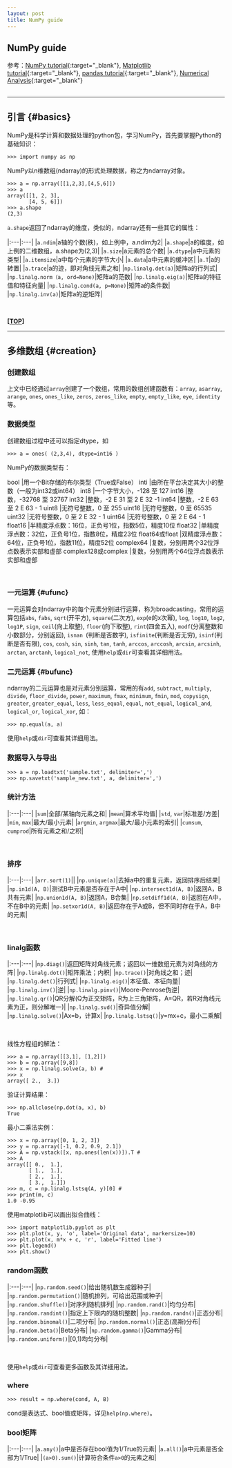 ```yaml
---
layout: post
title: NumPy guide
---
```

## NumPy guide

参考：[NumPy tutorial][ref1]{:target="_blank"},  [Matplotlib tutorial][ref2]{:target="_blank"},  [pandas tutorial][ref3]{:target="_blank"},  [Numerical Analysis][ref4]{:target="_blank"}

[ref1]:http://wiki.scipy.org/Tentative_NumPy_Tutorial
[ref2]:http://reverland.org/python/2012/09/07/matplotlib-tutorial/
[ref3]:http://dormouse.github.io/pandas.html
[ref4]:https://web.archive.org/web/20120225082123/http://kr.cs.ait.ac.th/~radok/math/mat7/stepsa.htm

<h2 id="top"></h2>

***

## 引言 {#basics}

NumPy是科学计算和数据处理的python包，学习NumPy，首先要掌握Python的基础知识：

    >>> import numpy as np

NumPy以n维数组(ndarray)的形式处理数据，称之为ndarray对象。

    >>> a = np.array([[1,2,3],[4,5,6]])
    >>> a
    array([[1, 2, 3],
           [4, 5, 6]])
    >>> a.shape
    (2,3)

`a.shape`返回了ndarray的维度，类似的，ndarray还有一些其它的属性：

|:---|:---|
|`a.ndim`|a轴的个数(秩)，如上例中，a.ndim为2|
|`a.shape`|a的维度，如上例的二维数组，a.shape为(2,3)|
|`a.size`|a元素的总个数|
|`a.dtype`|a中元素的类型|
|`a.itemsize`|a中每个元素的字节大小|
|`a.data`|a中元素的缓冲区|
|`a.T`|a的转置|
|`a.trace`|a的迹，即对角线元素之和|
|`np.linalg.det(a)`|矩阵a的行列式|
|`np.linalg.norm（a, ord=None)`|矩阵a的范数|
|`np.linalg.eig(a)`|矩阵a的特征值和特征向量|
|`np.linalg.cond(a, p=None)`|矩阵a的条件数|
|`np.linalg.inv(a)`|矩阵a的逆矩阵|


<br>

**[[TOP](#top)]**

***

## 多维数组 {#creation}

### 创建数组

上文中已经通过`array`创建了一个数组，常用的数组创建函数有：`array`, `asarray`, `arange`, `ones`, `ones_like`, `zeros`, `zeros_like`, `empty`, `empty_like`, `eye`, `identity`等。

### 数据类型

创建数组过程中还可以指定dtype，如

    >>> a = ones( (2,3,4), dtype=int16 )

NumPy的数据类型有：

bool	|用一个Bit存储的布尔类型（True或False）
inti	|由所在平台决定其大小的整数（一般为int32或int64）
int8	|一个字节大小，-128 至 127
int16	|整数，-32768 至 32767
int32	|整数，-2 E 31 至 2 E 32 -1
int64	|整数，-2 E 63 至 2 E 63 - 1
uint8	|无符号整数，0 至 255
uint16	|无符号整数，0 至 65535
uint32	|无符号整数，0 至 2 E 32 - 1
uint64	|无符号整数，0 至 2 E 64 - 1
float16	|半精度浮点数：16位，正负号1位，指数5位，精度10位
float32	|单精度浮点数：32位，正负号1位，指数8位，精度23位
float64或float	|双精度浮点数：64位，正负号1位，指数11位，精度52位
complex64	|复数，分别用两个32位浮点数表示实部和虚部
complex128或complex	|复数，分别用两个64位浮点数表示实部和虚部

<br>

### 一元运算 {#ufunc}

一元运算会对ndarray中的每个元素分别进行运算，称为broadcasting，常用的运算包括`abs`, `fabs`, `sqrt`(开平方), `square`(二次方), `exp`(e的x次幂), `log`, `log10`, `log2`, `log1P`, `sign`, `ceil`(向上取整), `floor`(向下取整), `rint`(四舍五入), `modf`(分离整数和小数部分，分别返回), `isnan
`(判断是否数字), `isfinite`(判断是否无穷), `isinf`(判断是否有限), `cos`, `cosh`, `sin`, `sinh`, `tan`, `tanh`, `arccos`, `arccosh`, `arcsin`, `arcsinh`, `arctan`, `arctanh`, `logical_not`, 使用`help`或`dir`可查看其详细用法。

### 二元运算 {#bufunc}

ndarray的二元运算也是对元素分别运算，常用的有`add`, `subtract`, `multiply`, `divide`, `floor_divide`, `power`, `maximum`, `fmax`, `minimum`, `fmin`, `mod`, `copysign`, `greater`, `greater_equal`, `less`, `less_equal`, `equal`, `not_equal`, `logical_and`, `logical_or`, `logical_xor`, 如：

    >>> np.equal(a, a)

使用`help`或`dir`可查看其详细用法。

### 数据导入与导出

    >>> a = np.loadtxt('sample.txt', delimiter=',')
    >>> np.savetxt('sample_new.txt', a, delimiter=',')

### 统计方法

|:---|:---|
|`sum`|全部/某轴向元素之和|
|`mean`|算术平均值|
|`std`, `var`|标准差/方差|
|`min`, `max`|最大/最小元素|
|`argmin`, `argmax`|最大/最小元素的索引|
|`cumsum`, `cumprod`|所有元素之和/之积|

<br>

### 排序

|:---|:---|
|`arr.sort(1)`||
|`np.unique(a)`|去掉a中的重复元素，返回排序后结果|
|`np.in1d(A, B)`|测试B中元素是否存在于A中|
|`np.intersect1d(A, B)`|返回A，B共有元素|
|`np.union1d(A, B)`|返回A，B合集|
|`np.setdiff1d(A, B)`|返回在A中，不在B中的元素|
|`np.setxor1d(A, B)`|返回存在于A或B，但不同时存在于A，B中的元素|

<br>

### linalg函数

|:---|:---|
|`np.diag()`|返回矩阵对角线元素；返回以一维数组元素为对角线的方阵|
|`np.linalg.dot()`|矩阵乘法；内积|
|`np.trace()`|对角线之和；迹|
|`np.linalg.det()`|行列式|
|`np.linalg.eig()`|本征值、本征向量|
|`np.linalg.inv()`|逆|
|`np.linalg.pinv()`|Moore-Penrose伪逆|
|`np.linalg.qr()`|QR分解(Q为正交矩阵，R为上三角矩阵，A=QR，若R对角线元素为正，则分解唯一)|
|`np.linalg.svd()`|奇异值分解|
|`np.linalg.solve()`|Ax=b，计算x|
|`np.linalg.lstsq()`|y=mx+c，最小二乘解|

<br>

线性方程组的解法：

    >>> a = np.array([[3,1], [1,2]])
    >>> b = np.array([9,8])
    >>> x = np.linalg.solve(a, b) #
    >>> x
    array([ 2.,  3.])
    
验证计算结果：
    
    >>> np.allclose(np.dot(a, x), b)
    True

最小二乘法实例：

    >>> x = np.array([0, 1, 2, 3])
    >>> y = np.array([-1, 0.2, 0.9, 2.1])
    >>> A = np.vstack([x, np.ones(len(x))]).T #
    >>> A
    array([[ 0.,  1.],
           [ 1.,  1.],
           [ 2.,  1.],
           [ 3.,  1.]])
    >>> m, c = np.linalg.lstsq(A, y)[0] #
    >>> print(m, c)
    1.0 -0.95

使用matplotlib可以画出拟合曲线：

    >>> import matplotlib.pyplot as plt
    >>> plt.plot(x, y, 'o', label='Original data', markersize=10)
    >>> plt.plot(x, m*x + c, 'r', label='Fitted line')
    >>> plt.legend()
    >>> plt.show()

### random函数

|:---|:---|
|`np.random.seed()`|给出随机数生成器种子|
|`np.random.permutation()`|随机排列，可给出范围或种子|
|`np.random.shuffle()`|对序列随机排列|
|`np.random.rand()`|均匀分布|
|`np.random.randint()`|指定上下限内的随机整数|
|`np.random.randn()`|正态分布|
|`np.random.binomal()`|二项分布|
|`np.random.normal()`|正态(高斯)分布|
|`np.random.beta()`|Beta分布|
|`np.random.gamma()`|Gamma分布|
|`np.random.uniform()`|[0,1)均匀分布|

<br>

使用`help`或`dir`可查看更多函数及其详细用法。

### where

    >>> result = np.where(cond, A, B)

cond是表达式、bool值或矩阵，详见`help(np.where)`。

### bool矩阵

|:---|:---|
|`a.any()`|a中是否存在bool值为1/True的元素|
|`a.all()`|a中元素是否全部为1/True|
|`(a>0).sum()`|计算符合条件`a>0`的元素之和|


